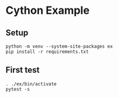 # Cython Example

## Setup
```
python -m venv --system-site-packages ex
pip install -r requirements.txt
```

## First test
```
. ./ex/bin/activate
pytest -s
```
